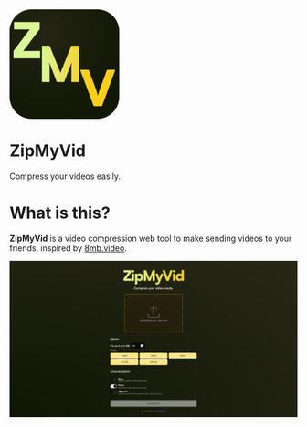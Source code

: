 <img src="./static/android-chrome-192x192.png" alt="ZipMyVid logo" align="center" />

# ZipMyVid

Compress your videos easily.

# What is this?

**ZipMyVid** is a video compression web tool to make sending videos to your friends, inspired by [8mb.video](https://8mb.video).

![ZipMyVid screenshot](./static/screenshot.png)

